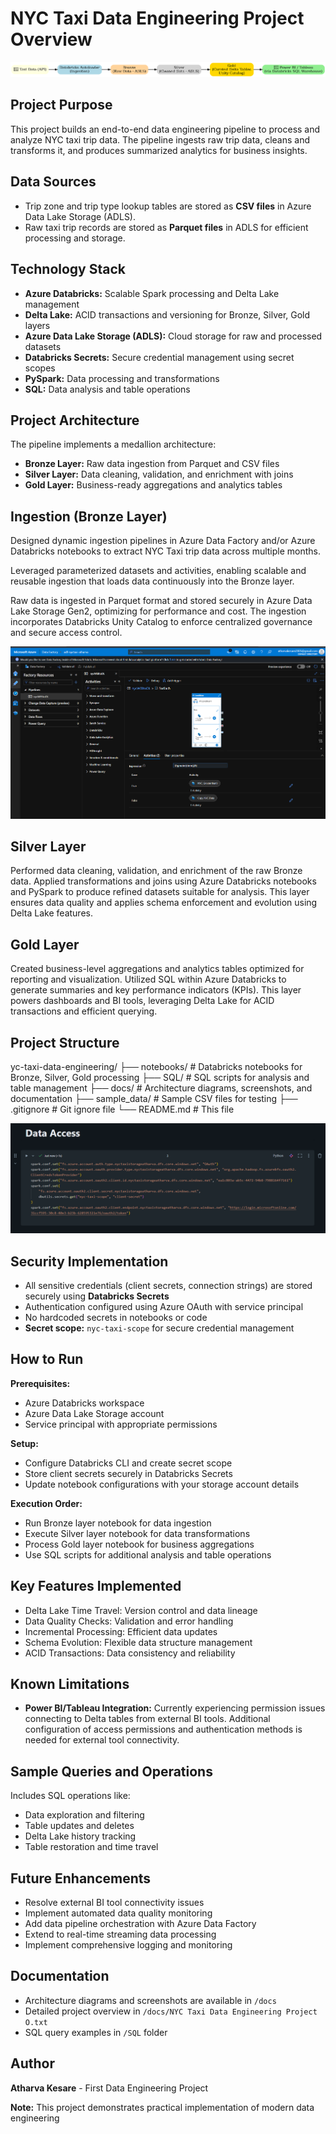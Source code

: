 # NYC Taxi Data Engineering Project Overview

![NYC Taxi Pipeline Overview](docs/nyc_taxi_pipeline_overview.png)


## **Project Purpose**  
This project builds an end-to-end data engineering pipeline to process and analyze NYC taxi trip data. The pipeline ingests raw trip data, cleans and transforms it, and produces summarized analytics for business insights.

## **Data Sources**  
- Trip zone and trip type lookup tables are stored as **CSV files** in Azure Data Lake Storage (ADLS).  
- Raw taxi trip records are stored as **Parquet files** in ADLS for efficient processing and storage.

## **Technology Stack**  
- **Azure Databricks:** Scalable Spark processing and Delta Lake management  
- **Delta Lake:** ACID transactions and versioning for Bronze, Silver, Gold layers  
- **Azure Data Lake Storage (ADLS):** Cloud storage for raw and processed datasets  
- **Databricks Secrets:** Secure credential management using secret scopes  
- **PySpark:** Data processing and transformations  
- **SQL:** Data analysis and table operations

## **Project Architecture**  
The pipeline implements a medallion architecture:  
- **Bronze Layer:** Raw data ingestion from Parquet and CSV files  
- **Silver Layer:** Data cleaning, validation, and enrichment with joins  
- **Gold Layer:** Business-ready aggregations and analytics tables

## Ingestion (Bronze Layer)

Designed dynamic ingestion pipelines in Azure Data Factory and/or Azure Databricks notebooks to extract NYC Taxi trip data across multiple months. 

Leveraged parameterized datasets and activities, enabling scalable and reusable ingestion that loads data continuously into the Bronze layer.

Raw data is ingested in Parquet format and stored securely in Azure Data Lake Storage Gen2, optimizing for performance and cost. The ingestion incorporates Databricks Unity Catalog to enforce centralized governance and secure access control.


![Dynamic Ingestion Pipeline](docs/adf_ingestion_pipeline.png)



## Silver Layer

Performed data cleaning, validation, and enrichment of the raw Bronze data. Applied transformations and joins using Azure Databricks notebooks and PySpark to produce refined datasets suitable for analysis. This layer ensures data quality and applies schema enforcement and evolution using Delta Lake features.


## Gold Layer

Created business-level aggregations and analytics tables optimized for reporting and visualization. Utilized SQL within Azure Databricks to generate summaries and key performance indicators (KPIs). This layer powers dashboards and BI tools, leveraging Delta Lake for ACID transactions and efficient querying.


## **Project Structure** 

yc-taxi-data-engineering/
├── notebooks/ # Databricks notebooks for Bronze, Silver, Gold processing
├── SQL/ # SQL scripts for analysis and table management
├── docs/ # Architecture diagrams, screenshots, and documentation
├── sample_data/ # Sample CSV files for testing
├── .gitignore # Git ignore file
└── README.md # This file

![NYC Taxi Security](docs/Data_Access.png)

## **Security Implementation**  
- All sensitive credentials (client secrets, connection strings) are stored securely using **Databricks Secrets**  
- Authentication configured using Azure OAuth with service principal  
- No hardcoded secrets in notebooks or code  
- **Secret scope:** `nyc-taxi-scope` for secure credential management

## **How to Run**  
**Prerequisites:**  
- Azure Databricks workspace  
- Azure Data Lake Storage account  
- Service principal with appropriate permissions  

**Setup:**  
- Configure Databricks CLI and create secret scope  
- Store client secrets securely in Databricks Secrets  
- Update notebook configurations with your storage account details

**Execution Order:**  
- Run Bronze layer notebook for data ingestion  
- Execute Silver layer notebook for data transformations  
- Process Gold layer notebook for business aggregations  
- Use SQL scripts for additional analysis and table operations

## **Key Features Implemented**  
- Delta Lake Time Travel: Version control and data lineage  
- Data Quality Checks: Validation and error handling  
- Incremental Processing: Efficient data updates  
- Schema Evolution: Flexible data structure management  
- ACID Transactions: Data consistency and reliability

## **Known Limitations**  
- **Power BI/Tableau Integration:** Currently experiencing permission issues connecting to Delta tables from external BI tools. Additional configuration of access permissions and authentication methods is needed for external tool connectivity.

## **Sample Queries and Operations**  
Includes SQL operations like:  
- Data exploration and filtering  
- Table updates and deletes  
- Delta Lake history tracking  
- Table restoration and time travel

## **Future Enhancements**  
- Resolve external BI tool connectivity issues  
- Implement automated data quality monitoring  
- Add data pipeline orchestration with Azure Data Factory  
- Extend to real-time streaming data processing  
- Implement comprehensive logging and monitoring

## **Documentation**  
- Architecture diagrams and screenshots are available in `/docs`  
- Detailed project overview in `/docs/NYC Taxi Data Engineering Project O.txt`  
- SQL query examples in `/SQL` folder

## **Author**  
**Atharva Kesare** - First Data Engineering Project

**Note:** This project demonstrates practical implementation of modern data engineering 
